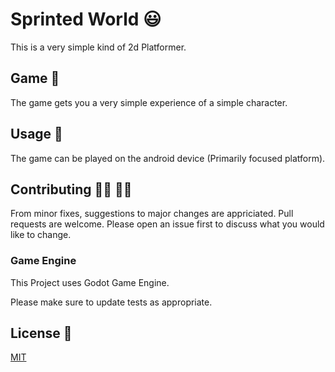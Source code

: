 # Sprinted World &#128515;

This is a very simple kind of 2d Platformer.

## Game &#128299;

The game gets you a very simple experience of a simple character.


## Usage &#128241;

The game can be played on the android device (Primarily focused platform).

## Contributing 👨‍💻 👩‍💻
From minor fixes, suggestions to major changes are appriciated.
Pull requests are welcome. Please open an issue first to discuss what you would like to change.
### Game Engine
This Project uses Godot Game Engine.

Please make sure to update tests as appropriate.

## License &#128220;
[MIT](https://choosealicense.com/licenses/mit/)
